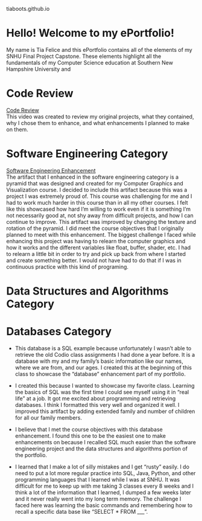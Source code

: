 tiaboots.github.io

# Hello! Welcome to my ePortfolio!

My name is Tia Felice and this ePortfolio contains all of the elements of my SNHU Final Project Capstone. These elements highlight all the fundamentals of my Computer Science education at Southern New Hampshire University and 

# Code Review
[Code Review](https://youtu.be/OyiSguHZ8mA)<br />
This video was created to review my original projects, what they contained, why I chose them to enhance, and what enhancements I planned to make on them.

# Software Engineering Category
[Software Engineering Enhancement](https://github.com/tiaboots/tiaboots.github.io/commit/126926be1f2ce48638db2fdd060cc15f55f831cb)<br />
The artifact that I enhanced in the software engineering category is a pyramid that was designed and created for my Computer Graphics and Visualization course. I decided to include this artifact because this was a project I was extremely proud of. This course was challenging for me and I had to work much harder in this course than in all my other courses. I felt like this showcased how hard I’m willing to work even if it is something I’m not necessarily good at, not shy away from difficult projects, and how I can continue to improve. 
This artifact was improved by changing the texture and rotation of the pyramid. I did meet the course objectives that I originally planned to meet with this enhancement. The biggest challenge I faced while enhancing this project was having to relearn the computer graphics and how it works and the different variables like float, buffer, shader, etc. I had to relearn a little bit in order to try and pick up back from where I started and create something better. I would not have had to do that if I was in continuous practice with this kind of programing.

# Data Structures and Algorithms Category




# Databases Category


- This database is a SQL example because unfortunately I wasn’t able to retrieve the old Codio class assignments I had done a year before. It is a database with my and my family’s basic information like our names, where we are from, and our ages. I created this at the beginning of this class to showcase the “database” enhancement part of my portfolio.
- I created this because I wanted to showcase my favorite class. Learning the basics of SQL was the first time I could see myself using it in “real life” at a job. It got me excited about programming and retrieving databases. I think I formatted this very well and organized it well. I improved this artifact by adding extended family and number of children for all our family members.

- I believe that I met the course objectives with this database enhancement. I found this one to be the easiest one to make enhancements on because I recalled SQL much easier than the software engineering project and the data structures and algorithms portion of the portfolio.

- I learned that I make a lot of silly mistakes and I get “rusty” easily. I do need to put a lot more regular practice into SQL, Java, Python, and other programming languages that I learned while I was at SNHU. It was difficult for me to keep up with me taking 3 classes every 8 weeks and I think a lot of the information that I learned, I dumped a few weeks later and it never really went into my long term memory. The challenge I faced here was learning the basic commands and remembering how to recall a specific data base like “SELECT * FROM ___”.



